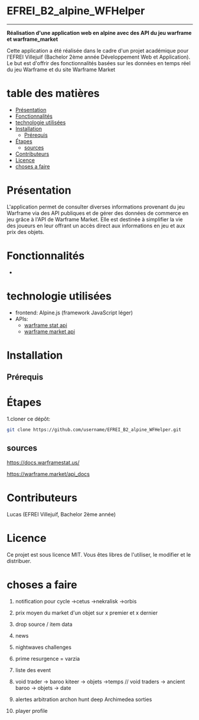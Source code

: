 # EFREI_B2_alpine_WFHelper <!-- omit from toc -->
---

**Réalisation d'une application web en alpine avec des API du jeu warframe et warframe_market**

Cette application a été réalisée dans le cadre d'un projet académique pour l'EFREI Villejuif (Bachelor 2ème année Développement Web et Application). Le but est d'offrir des fonctionnalités basées sur les données en temps réel du jeu Warframe et du site Warframe Market

# table des matières <!-- omit from toc -->
- [Présentation](#présentation)
- [Fonctionnalités](#fonctionnalités)
- [technologie utilisées](#technologie-utilisées)
- [Installation](#installation)
  - [Prérequis](#prérequis)
- [Étapes](#étapes)
  - [sources](#sources)
- [Contributeurs](#contributeurs)
- [Licence](#licence)
- [choses a faire](#choses-a-faire)

# Présentation

L'application permet de consulter diverses informations provenant du jeu Warframe via des API publiques et de gérer des données de commerce en jeu grâce à l'API de Warframe Market. Elle est destinée à simplifier la vie des joueurs en leur offrant un accès direct aux informations en jeu et aux prix des objets.


# Fonctionnalités

- 

# technologie utilisées

- frontend: Alpine.js (framework JavaScript léger)
- APIs:
  - [warframe stat api](https://docs.warframestat.us/)
  - [warframe  market api](https://warframe.market/api_docs)


# Installation
## Prérequis

# Étapes

1.cloner ce dépôt:

```bash
git clone https://github.com/username/EFREI_B2_alpine_WFHelper.git
```


## sources

https://docs.warframestat.us/

https://warframe.market/api_docs

# Contributeurs
Lucas (EFREI Villejuif, Bachelor 2ème année)

# Licence
Ce projet est sous licence MIT. Vous êtes libres de l'utiliser, le modifier et le distribuer.


# choses a faire 


1. notification pour cycle ->cetus ->nekralisk ->orbis
2. prix moyen du market d'un objet sur x premier et x dernier
3. drop source / item data
4. news
5. nightwaves challenges

7. prime resurgence = varzia
8. liste des event
9. void trader -> baroo kiteer -> objets ->temps // void traders -> ancient baroo  -> objets -> date
10. alertes
arbitration
archon hunt
deep Archimedea 
sorties
11. player profile